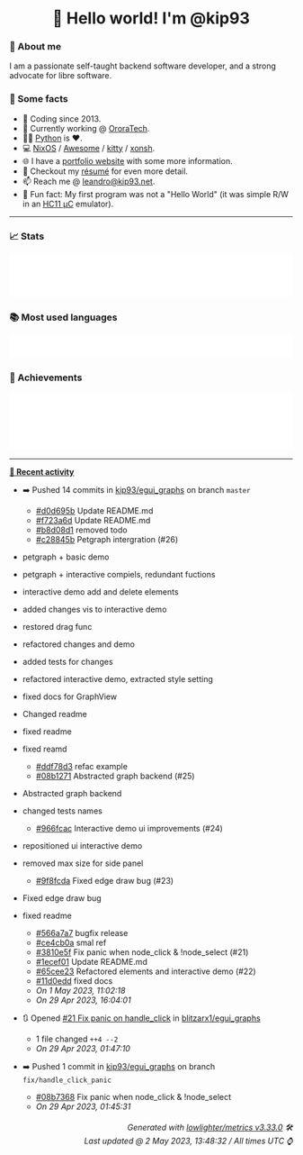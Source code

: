 <!-- README template, populated using this action:
     https://github.com/kip93/kip93/blob/main/.github/workflows/readme.yml. -->

<h1 align="center">👋 Hello world! I'm @kip93</h1> <!-- LOGIN => username -->

### 👤 About me

I am a passionate self-taught backend software developer, and a strong advocate for libre software.


### 💬 Some facts

* 📅 Coding since 2013.
* 💼 Currently working @ [OroraTech](https://ororatech.com/).
* 👨‍💻 [Python](https://github.com/search?q=user%3Akip93&l=python) is ❤️. <!-- LOGIN => username -->
* 💻 [NixOS](https://github.com/NixOS/) /
     [Awesome](https://github.com/awesomeWM/) /
     [kitty](https://github.com/kovidgoyal/kitty/) /
     [xonsh](https://github.com/xonsh/).
* 🌐 I have a [portfolio website](https://kip93.net/) with some more information.
* 📝 Checkout my [résumé](https://kip93.net/resume/) for even more detail.
* 📫 Reach me @ [leandro@kip93.net](mailto:leandro@kip93.net).
* 🎲 Fun fact: My first program was not a "Hello World" (it was simple R/W in an [HC11 µC](https://en.wikipedia.org/wiki/68HC11) emulator).


-----------------------------------------------------------------------------------------------------------------------


### 📈 Stats

![](./stats.svg)


### 📚 Most used languages <!-- by percentage, in decreasing order -->

![](./languages.svg)


### 🏅 Achievements

![](./achievements.svg)


-----------------------------------------------------------------------------------------------------------------------


**[📰 Recent activity](https://github.com/kip93)**
* ➡️ Pushed 14 commits in [kip93/egui_graphs](https://github.com/kip93/egui_graphs) on branch `master`
  * [#d0d695b](https://github.com/kip93/egui_graphs/commit/d0d695b) Update README.md
  * [#f723a6d](https://github.com/kip93/egui_graphs/commit/f723a6d) Update README.md
  * [#b8d08d1](https://github.com/kip93/egui_graphs/commit/b8d08d1) removed todo
  * [#c28845b](https://github.com/kip93/egui_graphs/commit/c28845b) Petgraph intergration (#26)

* petgraph + basic demo

* petgraph + interactive compiels, redundant fuctions

* interactive demo add and delete elements

* added changes vis to interactive demo

* restored drag func

* refactored changes and demo

* added tests for changes

* refactored interactive demo, extracted style setting

* fixed docs for GraphView

* Changed readme

* fixed readme

* fixed reamd
  * [#ddf78d3](https://github.com/kip93/egui_graphs/commit/ddf78d3) refac example
  * [#08b1271](https://github.com/kip93/egui_graphs/commit/08b1271) Abstracted graph backend (#25)

* Abstracted graph backend

* changed tests names
  * [#966fcac](https://github.com/kip93/egui_graphs/commit/966fcac) Interactive demo ui improvements (#24)

* repositioned ui interactive demo

* removed max size for side panel
  * [#9f8fcda](https://github.com/kip93/egui_graphs/commit/9f8fcda) Fixed edge draw bug (#23)

* Fixed edge draw bug

* fixed readme
  * [#566a7a7](https://github.com/kip93/egui_graphs/commit/566a7a7) bugfix release
  * [#ce4cb0a](https://github.com/kip93/egui_graphs/commit/ce4cb0a) smal ref
  * [#3810e5f](https://github.com/kip93/egui_graphs/commit/3810e5f) Fix panic when node_click &amp; !node_select (#21)
  * [#1ecef01](https://github.com/kip93/egui_graphs/commit/1ecef01) Update README.md
  * [#65cee23](https://github.com/kip93/egui_graphs/commit/65cee23) Refactored elements and interactive demo (#22)
  * [#11d0edd](https://github.com/kip93/egui_graphs/commit/11d0edd) fixed docs
  * *On 1 May 2023, 11:02:18*
  * *On 29 Apr 2023, 16:04:01*
* 🔃 Opened [#21 Fix panic on handle_click](https://github.com/blitzarx1/egui_graphs/pull/21) in [blitzarx1/egui_graphs](https://github.com/blitzarx1/egui_graphs)
  * 1 file changed `++4 --2`
  * *On 29 Apr 2023, 01:47:10*
* ➡️ Pushed 1 commit in [kip93/egui_graphs](https://github.com/kip93/egui_graphs) on branch `fix/handle_click_panic`
  * [#08b7368](https://github.com/kip93/egui_graphs/commit/08b7368) Fix panic when node_click &amp; !node_select
  * *On 29 Apr 2023, 01:45:31*
 <!-- Last activity -->


<h6 align="right"><em>
    Generated with <a href="https://github.com/lowlighter/metrics/tree/latest/">lowlighter/metrics v3.33.0</a> 🛠️<br> <!-- VERSION => MAJOR.minor.patch -->
    Last updated @ 2 May 2023, 13:48:32 / All times UTC ⌚ <!-- meta.generated => DD/MM/YYYY, hh:mm -->
</em></h6>
